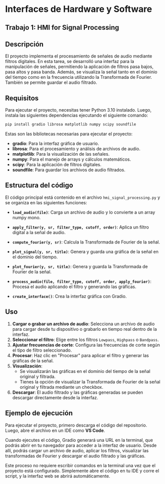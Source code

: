 # Interfaces de Hardware y Software

## Trabajo 1: HMI for Signal Processing

## Descripción

El proyecto implementa el procesamiento de señales de audio mediante filtros digitales. En esta tarea, se desarrolló una interfaz para la manipulación de señales, permitiendo la aplicación de filtros pasa bajos, pasa altos y pasa banda. Además, se visualiza la señal tanto en el dominio del tiempo como en la frecuencia utilizando la Transformada de Fourier. También se permite guardar el audio filtrado.

## Requisitos

Para ejecutar el proyecto, necesitas tener Python 3.10 instalado. Luego, instala las siguientes dependencias ejecutando el siguiente comando:
```bash
pip install gradio librosa matplotlib numpy scipy soundfile
```

Estas son las bibliotecas necesarias para ejecutar el proyecto:

- **gradio**: Para la interfaz gráfica de usuario.
- **librosa**: Para el procesamiento y análisis de archivos de audio.
- **matplotlib**: Para la visualización de las señales.
- **numpy**: Para el manejo de arrays y cálculos matemáticos.
- **scipy**: Para la aplicación de filtros digitales.
- **soundfile**: Para guardar los archivos de audio filtrados.

## Estructura del código

El código principal está contenido en el archivo `hmi_signal_processing.py` y se organiza en las siguientes funciones:

- **`load_audio(file)`**: Carga un archivo de audio y lo convierte a un array numpy mono.

- **`apply_filter(y, sr, filter_type, cutoff, order)`**: Aplica un filtro digital a la señal de audio.

- **`compute_fourier(y, sr)`**: Calcula la Transformada de Fourier de la señal.

- **`plot_signal(y, sr, title)`**: Genera y guarda una gráfica de la señal en el dominio del tiempo.

- **`plot_fourier(y, sr, title)`**: Genera y guarda la Transformada de Fourier de la señal.

- **`process_audio(file, filter_type, cutoff, order, apply_fourier)`**: Procesa el audio aplicando el filtro y generando las gráficas.

- **`create_interface()`**: Crea la interfaz gráfica con Gradio.

## Uso

1. **Cargar o grabar un archivo de audio**: Selecciona un archivo de audio para cargar desde tu dispositivo o grabarlo en tiempo real dentro de la interfaz.
2. **Seleccionar el filtro**: Elige entre los filtros `Lowpass`, `Highpass` o `Bandpass`.
3. **Ajustar frecuencias de corte**: Configura las frecuencias de corte según el tipo de filtro seleccionado.
4. **Procesar**: Haz clic en "Procesar" para aplicar el filtro y generar las gráficas de la señal.
5. **Visualización**:
   - Se visualizarán las gráficas en el dominio del tiempo de la señal original y filtrada.
   - Tienes la opción de visualizar la Transformada de Fourier de la señal original y filtrada mediante un checkbox.
6. **Descargar**: El audio filtrado y las gráficas generadas se pueden descargar directamente desde la interfaz.

## Ejemplo de ejecución

Para ejecutar el proyecto, primero descarga el código del repositorio. Luego, abre el archivo en un IDE como **VS Code**.

Cuando ejecutes el código, Gradio generará una URL en la terminal, que podrás abrir en tu navegador para acceder a la interfaz de usuario. Desde allí, podrás cargar un archivo de audio, aplicar los filtros, visualizar las transformadas de Fourier y descargar el audio filtrado y las gráficas.

Este proceso no requiere escribir comandos en la terminal una vez que el proyecto está configurado. Simplemente abre el código en tu IDE y corre el script, y la interfaz web se abrirá automáticamente.
